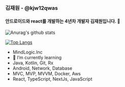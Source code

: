 ### 김재원 - @kjw12qwas
#### 안드로이드와 react를 개발하는 4년차 개발자 김재원입니다. 👋

![Anurag's github stats](https://github-readme-stats.vercel.app/api?username=kjw12qwas&show_icons=true&theme=dracula)

[![Top Langs](https://github-readme-stats.vercel.app/api/top-langs/?username=kjw12qwas)](https://github.com/kjw12qwas/github-readme-stats)


  - MindLogic.Inc
  - 🌱 I’m currently learning 
  - Java, Kotlin, Git, Rx
  - Android, Network, Database
  - MVC, MVP, MVVM, Docker, Aws
  - React, TypeScript, NextJs, JavaScript
